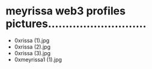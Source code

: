 # meyrissa web3 profiles pictures............................
- 0xrissa (1).jpg
- 0xrissa (2).jpg
- 0xrissa (3).jpg
- 0xmeyrissa1 (1).jpg

